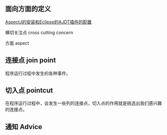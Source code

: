 ## 面向方面的定义

[AspectJ的安装和Eclipse的AJDT插件的配置](http://blog.sina.com.cn/s/blog_455b20c10100cj9g.html)


横切关注点 cross cutting concern

方面 aspect

## 连接点 join point

程序运行过程中发生的各种事件。

## 切入点 pointcut

在程序运行过程中，会发生一些列的连接点，切入点的作用就是挑选出我们感兴趣的连接点。

## 通知 Advice



